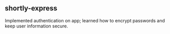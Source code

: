 ## shortly-express

Implemented authentication on app; learned how to encrypt passwords and keep user information secure.
